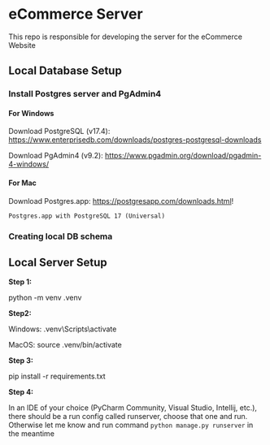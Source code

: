 # eCommerce Server
This repo is responsible for developing the server for the eCommerce Website

## Local Database Setup
### Install Postgres server and PgAdmin4
#### For Windows
Download PostgreSQL (v17.4): https://www.enterprisedb.com/downloads/postgres-postgresql-downloads

Download PgAdmin4 (v9.2): https://www.pgadmin.org/download/pgadmin-4-windows/

#### For Mac
Download Postgres.app: https://postgresapp.com/downloads.html!

`Postgres.app with PostgreSQL 17 (Universal)`

### Creating local DB schema

## Local Server Setup
__Step 1:__

python -m venv .venv

__Step2:__

Windows: .venv\Scripts\activate

MacOS: source .venv/bin/activate

__Step 3:__

pip install -r requirements.txt

__Step 4:__

In an IDE of your choice (PyCharm Community, Visual Studio, Intellij, etc.), there should be a run config called runserver, choose that one and run. Otherwise let me know and run command `python manage.py runserver` in the meantime
